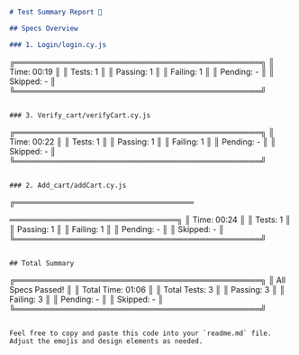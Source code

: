 

```markdown
# Test Summary Report 🚀

## Specs Overview

### 1. Login/login.cy.js

```
╔════════════════════════════════════════════╗
║ Time: 00:19                              ║
║ Tests: 1                                 ║
║ Passing: 1                               ║
║ Failing: 1                               ║
║ Pending: -                               ║
║ Skipped: -                               ║
╚════════════════════════════════════════════╝
```

### 3. Verify_cart/verifyCart.cy.js

```
╔════════════════════════════════════════════╗
║ Time: 00:22                              ║
║ Tests: 1                                 ║
║ Passing: 1                               ║
║ Failing: 1                               ║
║ Pending: -                               ║
║ Skipped: -                               ║
╚════════════════════════════════════════════╝
```

### 2. Add_cart/addCart.cy.js

```
╔════════════════════════════════

══════════════════════════════╗
║ Time: 00:24                              ║
║ Tests: 1                                 ║
║ Passing: 1                               ║
║ Failing: 1                               ║
║ Pending: -                               ║
║ Skipped: -                               ║
╚════════════════════════════════════════════╝
```

## Total Summary

```
╔════════════════════════════════════════════╗
║ All Specs Passed!                        ║
║ Total Time: 01:06                        ║
║ Total Tests: 3                           ║
║ Passing: 3                               ║
║ Failing: 3                               ║
║ Pending: -                               ║
║ Skipped: -                               ║
╚════════════════════════════════════════════╝
```

Feel free to copy and paste this code into your `readme.md` file. Adjust the emojis and design elements as needed.
